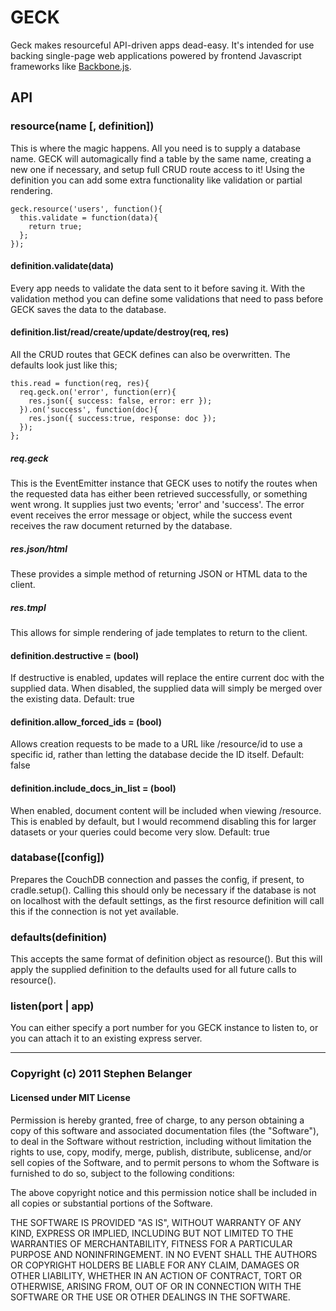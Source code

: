 # GECK
Geck makes resourceful API-driven apps dead-easy. It's intended for use backing single-page web applications powered by frontend Javascript frameworks like [Backbone.js](http://documentcloud.github.com/backbone).

## API
### resource(name [, definition])
This is where the magic happens. All you need is to supply a database name. GECK will automagically find a table by the same name, creating a new one if necessary, and setup full CRUD route access to it! Using the definition you can add some extra functionality like validation or partial rendering.

    geck.resource('users', function(){
      this.validate = function(data){
        return true;
      };
    });

#### definition.validate(data)
Every app needs to validate the data sent to it before saving it. With the validation method you can define some validations that need to pass before GECK saves the data to the database.

#### definition.list/read/create/update/destroy(req, res)
All the CRUD routes that GECK defines can also be overwritten. The defaults look just like this;

    this.read = function(req, res){
      req.geck.on('error', function(err){
        res.json({ success: false, error: err });
      }).on('success', function(doc){
        res.json({ success:true, response: doc });
      });
    };

##### req.geck
This is the EventEmitter instance that GECK uses to notify the routes when the requested data has either been retrieved successfully, or something went wrong. It supplies just two events; 'error' and 'success'. The error event receives the error message or object, while the success event receives the raw document returned by the database.

##### res.json/html
These provides a simple method of returning JSON or HTML data to the client.

##### res.tmpl
This allows for simple rendering of jade templates to return to the client.

#### definition.destructive = (bool)
If destructive is enabled, updates will replace the entire current doc with the supplied data. When disabled, the supplied data will simply be merged over the existing data. Default: true

#### definition.allow_forced_ids = (bool)
Allows creation requests to be made to a URL like /resource/id to use a specific id, rather than letting the database decide the ID itself. Default: false

#### definition.include_docs_in_list = (bool)
When enabled, document content will be included when viewing /resource. This is enabled by default, but I would recommend disabling this for larger datasets or your queries could become very slow. Default: true

### database([config])
Prepares the CouchDB connection and passes the config, if present, to cradle.setup(). Calling this should only be necessary if the database is not on localhost with the default settings, as the first resource definition will call this if the connection is not yet available.

### defaults(definition)
This accepts the same format of definition object as resource(). But this will apply the supplied definition to the defaults used for all future calls to resource().

### listen(port | app)
You can either specify a port number for you GECK instance to listen to, or you can attach it to an existing express server.

---

### Copyright (c) 2011 Stephen Belanger
#### Licensed under MIT License

Permission is hereby granted, free of charge, to any person obtaining a copy of this software and associated documentation files (the "Software"), to deal in the Software without restriction, including without limitation the rights to use, copy, modify, merge, publish, distribute, sublicense, and/or sell copies of the Software, and to permit persons to whom the Software is furnished to do so, subject to the following conditions:

The above copyright notice and this permission notice shall be included in all copies or substantial portions of the Software.

THE SOFTWARE IS PROVIDED "AS IS", WITHOUT WARRANTY OF ANY KIND, EXPRESS OR IMPLIED, INCLUDING BUT NOT LIMITED TO THE WARRANTIES OF MERCHANTABILITY, FITNESS FOR A PARTICULAR PURPOSE AND NONINFRINGEMENT. IN NO EVENT SHALL THE AUTHORS OR COPYRIGHT HOLDERS BE LIABLE FOR ANY CLAIM, DAMAGES OR OTHER LIABILITY, WHETHER IN AN ACTION OF CONTRACT, TORT OR OTHERWISE, ARISING FROM, OUT OF OR IN CONNECTION WITH THE SOFTWARE OR THE USE OR OTHER DEALINGS IN THE SOFTWARE.